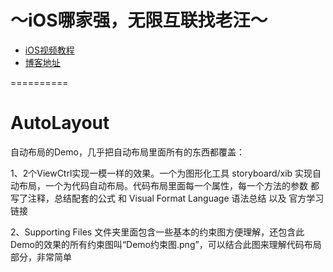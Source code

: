 # ～iOS哪家强，无限互联找老汪～
-  [iOS视频教程](http://www.iphonetrain.com/video/)
-  [博客地址](http://blog.csdn.net/jaywon)

==========
# AutoLayout

自动布局的Demo，几乎把自动布局里面所有的东西都覆盖：

1、2个ViewCtrl实现一模一样的效果。一个为图形化工具 storyboard/xib 实现自动布局，一个为代码自动布局。代码布局里面每一个属性，每一个方法的参数 都写了注释，总结配套的公式 和 Visual Format Language 语法总结 以及 官方学习链接

2、Supporting Files 文件夹里面包含一些基本的约束图方便理解，还包含此Demo的效果的所有约束图叫“Demo约束图.png”，可以结合此图来理解代码布局部分，非常简单
